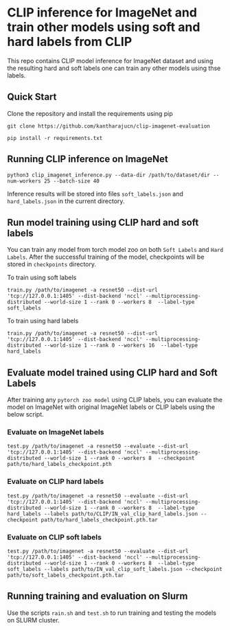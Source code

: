 # CLIP inference for ImageNet and train other models using soft and hard labels from CLIP

This repo contains CLIP model inference for ImageNet dataset and using the resulting hard and soft labels one can train any other models using thse labels.

## Quick Start

Clone the repository and install the requirements using pip

```
git clone https://github.com/kantharajucn/clip-imagenet-evaluation

pip install -r requirements.txt

```


## Running CLIP inference on ImageNet

```
python3 clip_imagenet_inference.py --data-dir /path/to/dataset/dir --num-workers 25 --batch-size 40

```

Inference results will be stored into files `soft_labels.json` and `hard_labels.json` in the current directory. 

## Run model training using CLIP hard and soft labels

You can train any model from torch model zoo on both `Soft Labels` and `Hard Labels`. After the successful training of the model, checkpoints will be stored in `checkpoints` directory.

To train using soft labels

```
train.py /path/to/imagenet -a resnet50 --dist-url 'tcp://127.0.0.1:1405' --dist-backend 'nccl' --multiprocessing-distributed --world-size 1 --rank 0 --workers 8  --label-type soft_labels

```

To train using hard labels

```
train.py /path/to/imagenet -a resnet50 --dist-url 'tcp://127.0.0.1:1405' --dist-backend 'nccl' --multiprocessing-distributed --world-size 1 --rank 0 --workers 16  --label-type hard_labels

```


## Evaluate model trained using CLIP hard and Soft Labels

After training any `pytorch zoo model` using CLIP labels, you can evaluate the model on ImageNet with original ImageNet labels or CLIP labels using the below script.

### Evaluate on ImageNet labels

```
test.py /path/to/imagenet -a resnet50 --evaluate --dist-url 'tcp://127.0.0.1:1405' --dist-backend 'nccl' --multiprocessing-distributed --world-size 1 --rank 0 --workers 8  --checkpoint path/to/hard_labels_checkpoint.pth
```


### Evaluate on CLIP hard labels
```
test.py /path/to/imagenet -a resnet50 --evaluate --dist-url 'tcp://127.0.0.1:1405' --dist-backend 'nccl' --multiprocessing-distributed --world-size 1 --rank 0 --workers 8  --label-type hard_labels --labels path/to/CLIP/IN_val_clip_hard_labels.json --checkpoint path/to/hard_labels_checkpoint.pth.tar
```

### Evaluate on CLIP soft labels
```
test.py /path/to/imagenet -a resnet50 --evaluate --dist-url 'tcp://127.0.0.1:1405' --dist-backend 'nccl' --multiprocessing-distributed --world-size 1 --rank 0 --workers 8  --label-type soft_labels --labels path/to/IN_val_clip_soft_labels.json --checkpoint path/to/soft_labels_checkpoint.pth.tar
```


## Running training and evaluation on Slurm

Use the scripts `rain.sh` and `test.sh` to run training and testing the models on SLURM cluster.
